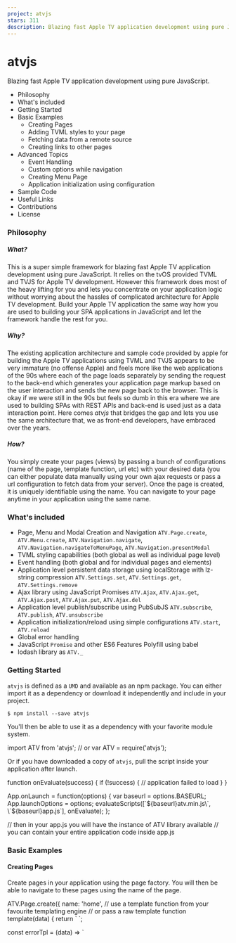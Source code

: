 ```yaml
---
project: atvjs
stars: 311
description: Blazing fast Apple TV application development using pure JavaScript
---
```


atvjs
=====

Blazing fast Apple TV application development using pure JavaScript.

-   Philosophy
-   What's included
-   Getting Started
-   Basic Examples
    -   Creating Pages
    -   Adding TVML styles to your page
    -   Fetching data from a remote source
    -   Creating links to other pages
-   Advanced Topics
    -   Event Handling
    -   Custom options while navigation
    -   Creating Menu Page
    -   Application initialization using configuration
-   Sample Code
-   Useful Links
-   Contributions
-   License

### Philosophy

##### What?

This is a super simple framework for blazing fast Apple TV application development using pure JavaScript. It relies on the tvOS provided TVML and TVJS for Apple TV development. However this framework does most of the heavy lifting for you and lets you concentrate on your application logic without worrying about the hassles of complicated architecture for Apple TV development. Build your Apple TV application the same way how you are used to building your SPA applications in JavaScript and let the framework handle the rest for you.

##### Why?

The existing application architecture and sample code provided by apple for building the Apple TV applications using TVML and TVJS appears to be very immature (no offense Apple) and feels more like the web applications of the 90s where each of the page loads separately by sending the request to the back-end which generates your application page markup based on the user interaction and sends the new page back to the browser. This is okay if we were still in the 90s but feels so dumb in this era where we are used to building SPAs with REST APIs and back-end is used just as a data interaction point. Here comes _atvjs_ that bridges the gap and lets you use the same architecture that, we as front-end developers, have embraced over the years.

##### How?

You simply create your pages (views) by passing a bunch of configurations (name of the page, template function, url etc) with your desired data (you can either populate data manually using your own ajax requests or pass a url configuration to fetch data from your server). Once the page is created, it is uniquely identifiable using the name. You can navigate to your page anytime in your application using the same name.

### What's included

-   Page, Menu and Modal Creation and Navigation `ATV.Page.create`, `ATV.Menu.create`, `ATV.Navigation.navigate`, `ATV.Navigation.navigateToMenuPage`, `ATV.Navigation.presentModal`
-   TVML styling capabilities (both global as well as individual page level)
-   Event handling (both global and for individual pages and elements)
-   Application level persistent data storage using localStorage with lz-string compression `ATV.Settings.set`, `ATV.Settings.get`, `ATV.Settings.remove`
-   Ajax library using JavaScript Promises `ATV.Ajax`, `ATV.Ajax.get`, `ATV.Ajax.post`, `ATV.Ajax.put`, `ATV.Ajax.del`
-   Application level publish/subscribe using PubSubJS `ATV.subscribe`, `ATV.publish`, `ATV.unsubscribe`
-   Application initialization/reload using simple configurations `ATV.start`, `ATV.reload`
-   Global error handling
-   JavaScript `Promise` and other ES6 Features Polyfill using babel
-   lodash library as `ATV._`

### Getting Started

`atvjs` is defined as a `UMD` and available as an npm package. You can either import it as a dependency or download it independently and include in your project.

```
$ npm install --save atvjs
```

You'll then be able to use it as a dependency with your favorite module system.

import ATV from 'atvjs';
// or
var ATV \= require('atvjs');

Or if you have downloaded a copy of `atvjs`, pull the script inside your application after launch.

function onEvaluate(success) {
	if (!success) {
		// application failed to load
	}
}

App.onLaunch \= function(options) {
	var baseurl \= options.BASEURL;
	App.launchOptions \= options;
	evaluateScripts(\[\`${baseurl}atv.min.js\`, \`${baseurl}app.js\`\], onEvaluate);
};

// then in your app.js you will have the instance of ATV library available
// you can contain your entire application code inside app.js

### Basic Examples

#### Creating Pages

Create pages in your application using the page factory. You will then be able to navigate to these pages using the name of the page.

ATV.Page.create({
	name: 'home',
	// use a template function from your favourite templating engine
	// or pass a raw template function
	template(data) {
		return \`<document>
					<alertTemplate>
						<title>${data.title}</title>
						<description>${data.description}</description>
					</alertTemplate>
				</document>\`;
	},
	// pass some raw data to be applied
	// or a data function that returns the data
	data: {
		title: 'Homepage',
		description: 'This is my super awesome homepage created using atvjs.'
	}
});

// later in your application you can do something like below to navigate to the page
ATV.Navigation.navigate('home');

#### Adding TVML styles to your page

You need to define your TVML styles as string and pass that as a configuration to your page. It will automatically be added to your page document in the runtime when your page is being navigated.

let myPageStyles \= \`
.text-bold {
	font-weight: bold;
}
.text-white {
	color: rgb(255, 255, 255);
}
\`;

ATV.Page.create({
	name: 'home',
	style: myPageStyles,
	template: your\_template\_function,
	data: your\_data
});

#### Fetching data from a remote source

You can fetch `JSON` content from the remote api by setting the `url` configuration. The data will be fetched using ajax and will be applied to the provided template. You can even run some transformations on the data before applying it to the template

ATV.Page.create({
	name: 'home',
	url: 'path/to/your/api/that/returns/json',
	template: your\_template\_function
});

// or you can transform the response before applying to your template
ATV.Page.create({
	name: 'home',
	url: 'path/to/your/api/that/returns/json',
	template: your\_template\_function,
	data(response) {
		// transform your response before applying to your template
		let transformedData \= someTransformationOfResponse(response);
		return transformedData;
	}
});

#### Creating links to other pages

You can setup links to other pages directly in your TVML markup by setting the `data-href-page` attribute with the value of your page name that you want to link to. The framework will take care of the navigation for you. You can also pass options to your page (see topic _Custom options while navigation_ for details) by setting up the `data-href-page-options` attribute with a JSON value.

```
<document>
	<alertTemplate>
		<title>Example for creating links to other pages</title>
		<description>Select an option</description>
		<button data-href-page="homepage">
			<text>Go To Homepage</text>
		</button>
		<button data-href-page="login" data-href-page-options='{"username": "emadalam", "password": "123456"}'>
			<text>Login</text>
		</button>
	</alertTemplate>
</document>
```

### Advanced Topics

#### Event Handling

You can define the list of events and their respective handlers as key-value pairs. The handler will be invoked in the current object context and you can access all the methods and properties that exist on the object.

ATV.Page.create({
	name: 'mypage',
	template: your\_template\_function,
	data: your\_data,
	events: {
		select: 'onSelect',
		highlight: 'onHighlight'
	},
	// method invoked in the scope of the current object and
	// 'this' will be bound to the object at runtime
	// so you can easily access methods and properties and even modify them at runtime
	onSelect(e) {
		let element \= e.target;
		let someCheckForElementType \= element.getAttribute('data-my-attribute');
		let someOtherCheckForElementType \= element.getAttribute('data-my-other-attribute');

		if (someCheckForElementType) {
			this.doSomethingOnElementType1();
		}

		if (someOtherCheckForElementType) {
			this.doSomethingOnElementType2();
		}
	},
	onHighlight(e) {
		// same as above
	},
	doSomethingOnElementType1() {
		// some awesome action
	},
	doSomethingOnElementType2() {
		// some other awesome action
	}
});

#### Custom options while navigation

You can pass your application state/logic to make reusable dynamic pages that renders a new page each time the navigation is performed. This can be achieved by setting a `ready` method in the configuration that accepts 3 parameters, `options`, `resolve` and `reject`. These parameters are automatically passed to the ready method whenever a navigation to this page is performed. The navigation relies on JavaScript Promises, so you'll have to call resolve/reject method after performing your logic.

ATV.Page.create({
	name: 'login',
	template: your\_template\_function,
	// the ready method is called each time the navigation to this page is performed and
	// the options object is passed to the method at runtime
	// use options to pass any dynamic state of your application
	// you can then use this state and populate your data (either using custom ajax or some other logic)
	// once the data is populated, call the resolve method with the data or reject method for failure
	ready(options, resolve, reject) {
		let data \= {
			username: options.username,
			password: options.password
		};
		// perform ajax to get the data
		// the ajax method in the library returns an instance of the Promise object
		ATV
			.Ajax
			.post('someURL', {data: data})
			.then((xhr) \=> {
				// xhr succeeded
				let response \= xhr.response;
				// call resolve with the data that will be applied to the template
				// you can even call resolve with false to skip navigation
				resolve({
					name: response.name,
					message: response.message
				});
			}, (xhr) \=> {
				// xhr failed
				let response \= xhr.response;
				reject({
					status: xhr.status,
					message: response.message
				});
			});
	}
});
// later in your application
ATV.Navigation.navigate('login', {username: 'emadalam', password: '123456'});

#### Creating Menu Page

The way menu template is designed in TVJS, you need to first create a menu template with your list of menu items. You then need to create individual documents and set one for each of the menu item. The resultant menu template then needs to be parsed and converted into a document which you can push on the navigation stack. Sounds fancy? NO WAYS! Here comes atvjs for your rescue. All you need is a menu configuration with your items list and the pages that you want to associate. The rest will be taken care by the framework. You can then navigate to the menu page using the provided navigation method. SWEET!

_Note: Menu page is singleton, meaning you cannot create multiple menu pages. It seems logical, as an application at any given state, will have a single menu listing in its entire lifespan._

// create your pages
let SearchPage \= ATV.Page.create({/\* page configurations \*/});
let HomePage \= ATV.Page.create({/\* page configurations \*/});
let MoviesPage \= ATV.Page.create({/\* page configurations \*/});
let TVShowsPage \= ATV.Page.create({/\* page configurations \*/});

// create menu page
ATV.Menu.create({
	// any attributes that you want to set on the menuBar element of TVML
	attributes: {},
	// any attributes that you want to set on the root level menuBarTemplate element of TVML
	rootTemplateAttributes {},
	// array of menu item configurations
	items: \[{
		id: 'search',
		name: 'Search',
		page: SearchPage
	}, {
		id: 'homepage',
		name: 'Home',
		page: HomePage,
		attributes: {
			autoHighlight: true, // auto highlight on navigate
			reloadOnSelect: true // reloads page when selecting it, instead of loading from cache
		}
	}, {
		id: 'movies',
		name: 'Movies',
		page: MoviesPage
	}, {
		id: 'tvshows',
		name: 'TV Shows',
		page: TVShowsPage
	}\]
});

// later in your application
ATV.Navigation.navigateToMenuPage();

#### Application initialization using configuration

You can easily initialize your application by passing all the configurations at once.

// create your pages
let SearchPage \= ATV.Page.create({/\* page configurations \*/});
let HomePage \= ATV.Page.create({/\* page configurations \*/});
let MoviesPage \= ATV.Page.create({/\* page configurations \*/});
let TVShowsPage \= ATV.Page.create({/\* page configurations \*/});
let LoginPage \= ATV.Page.create({/\* page configurations \*/});

// template functions
const loaderTpl \= (data) \=> \`<document>
	<loadingTemplate>
		<activityIndicator>
			<title>${data.message}</title>
		</activityIndicator>
	</loadingTemplate>
</document>\`;

const errorTpl \= (data) \=> \`<document>
	<descriptiveAlertTemplate>
		<title>${data.title}</title>
		<description>${data.message}</description>
	</descriptiveAlertTemplate>
</document>\`;

// Global TVML styles
let globalStyles \= \`
.text-bold {
	font-weight: bold;
}
.text-white {
	color: rgb(255, 255, 255);
}
.dark-background-color {
	background-color: #091a2a;
}
.button {
	background-color: rgba(0, 0, 0, 0.1);
	tv-tint-color: rgba(0, 0, 0, 0.1);
}
\`;

// start your application by passing configurations
ATV.start({
	style: globalStyles,
	menu: {
		attributes: {},
		items: \[{
			id: 'search',
			name: 'Search',
			page: SearchPage
		}, {
			id: 'homepage',
			name: 'Home',
			page: HomePage,
			attributes: {
				autoHighlight: true // auto highlight on navigate
			}
		}, {
			id: 'movies',
			name: 'Movies',
			page: MoviesPage
		}, {
			id: 'tvshows',
			name: 'TV Shows',
			page: TVShowsPage
		}\]
	},
	templates: {
		// loader template
		loader: loaderTpl,
		// global error template
		error: errorTpl,
		// xhr status based error messages
		status: {
			'404': () \=> errorTpl({
				title: '404',
				message: 'The given page was not found'
			}),
			'500': () \=> errorTpl({
				title: '500',
				message: 'An unknown error occurred, please try again later!'
			})
		}
	},
	// global event handlers that will be called for each of the pages
	handlers: {
		select: {
			globalSelecthandler(e) {
				let element \= e.target;
				let someElementTypeCheck \= element.getAttribute('data-my-attribute');

				if (elementTypeCheck) {
					// perform action
				}
			}
		}
	},
	onLaunch(options) {
		// navigate to menu page
		ATV.Navigation.navigateToMenuPage();
		// or you can navigate to previously created page
		// ATV.Navigation.navigate('login');
	}
});

### Sample Code

-   Movie Catalog (using open TMDb API)
-   TVJS App Boilerplate
-   Apple's TVML Catalog sample code re-written using atvjs.

### Useful Links

-   Apple TV Development - tvOS, TVJS and TVML
-   Building tvOS Applications - Tutorial 1 and Tutorial 2
-   JavaScript Promises
-   ES6 Features
-   Babel

### Contributions

-   Fork the project
-   Commit your enhancements and bug fixes
-   Create a pull request describing the changes

### License

atvjs is released under the MIT License.
